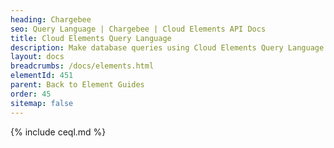 ```yaml
---
heading: Chargebee
seo: Query Language | Chargebee | Cloud Elements API Docs
title: Cloud Elements Query Language
description: Make database queries using Cloud Elements Query Language.
layout: docs
breadcrumbs: /docs/elements.html
elementId: 451
parent: Back to Element Guides
order: 45
sitemap: false
---
```


{% include ceql.md %}
